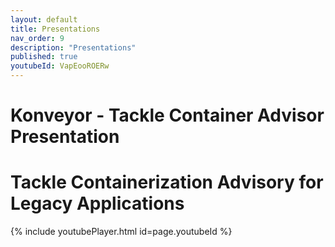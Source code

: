 ```yaml
---
layout: default
title: Presentations
nav_order: 9
description: "Presentations"
published: true
youtubeId: VapEooROERw
---
```

# Konveyor - Tackle Container Advisor Presentation

<object data="../../assets/pdfs/tca.pdf" type='application/pdf' width="1000" height="600"></object>

# Tackle Containerization Advisory for Legacy Applications
{% include youtubePlayer.html id=page.youtubeId %}
